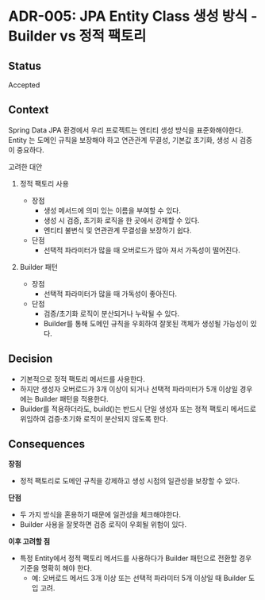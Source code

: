 # ADR-005: JPA Entity Class 생성 방식 - Builder vs 정적 팩토리

## Status
Accepted

## Context
Spring Data JPA 환경에서 우리 프로젝트는 엔티티 생성 방식을 표준화해야한다. 
Entity 는 도메인 규칙을 보장해야 하고 연관관계 무결성, 기본값 초기화, 생성 시 검증이 중요하다.

고려한 대안
1. 정적 팩토리 사용
    - 장점 
      - 생성 메서드에 의미 있는 이름을 부여할 수 있다.
      - 생성 시 검증, 초기화 로직을 한 곳에서 강제할 수 있다.
      - 엔티티 불변식 및 연관관계 무결성을 보장하기 쉽다.
    - 단점 
      - 선택적 파라미터가 많을 때 오버로드가 많아 져서 가독성이 떨어진다.

2. Builder 패턴
    - 장점
      - 선택적 파라미터가 많을 때 가독성이 좋아진다.
    - 단점
      - 검증/초기화 로직이 분산되거나 누락될 수 있다.
      - Builder를 통해 도메인 규칙을 우회하여 잘못된 객체가 생성될 가능성이 있다.

## Decision
- 기본적으로 정적 팩토리 메서드를 사용한다.
- 하지만 생성자 오버로드가 3개 이상이 되거나 선택적 파라미터가 5개 이상일 경우에는 Builder 패턴을 적용한다.
- Builder를 적용하더라도, build()는 반드시 단일 생성자 또는 정적 팩토리 메서드로 위임하여 검증·초기화 로직이 분산되지 않도록 한다.

## Consequences
**장점** 
- 정적 팩토리로 도메인 규칙을 강제하고 생성 시점의 일관성을 보장할 수 있다.

**단점**
- 두 가지 방식을 혼용하기 때문에 일관성을 체크해야한다.
- Builder 사용을 잘못하면 검증 로직이 우회될 위험이 있다.

**이후 고려할 점**
- 특정 Entity에서 정적 팩토리 메서드를 사용하다가 Builder 패턴으로 전환할 경우 기준을 명확히 해야 한다.
    - 예: 오버로드 메서드 3개 이상 또는 선택적 파라미터 5개 이상일 때 Builder 도입 고려.